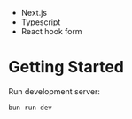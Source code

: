 - Next.js
- Typescript
- React hook form

# Getting Started

Run development server:

```bash
bun run dev
```
